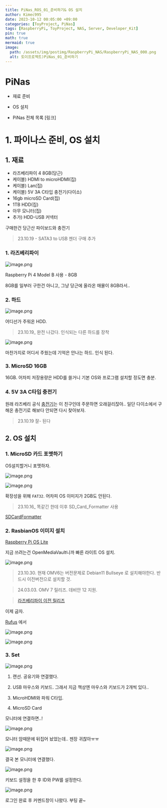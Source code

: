 ```yaml
---
title: PiNas_ROS_01_준비하기& OS 설치
author: Kimec995
date: 2023-10-12 00:05:00 +09:00
categories: [ToyProject, PiNas]
tags: [RaspberryPi, ToyProject, NAS, Server, Developer_Kit]
pin: true
math: true
mermaid: true
image: 
  path: /assets/img/postimg/RaspberryPi_NAS/RaspberryPi_NAS_000.png
  alt: 토이프로젝트)PiNas_01_준비하기
---
```


# PiNas
- 재료 준비
- OS 설치

- PiNas 전체 목록 [링크]

# 1. 파이나스 준비, OS 설치
## 1. 재료

- 라즈베리파이 4 8GB(당근)
- 케이블) HDMI to microHDMI(집)
- 케이블) Lan(집)
- 케이블) 5V 3A C타입 충전기(다이소)
- 16gb microSD Card(집)
- 1TB HDD(집)
- 아무 모니터(집)
- 추가) HDD-USB 커넥터

구매한건 당근산 파이보드와 충전기

> 23.10.19 - SATA3 to USB 젠더 구매 추가

### 1. 라즈베리파이

![image.png](/\assets\img\postimg\RaspberryPi_NAS\RaspberryPi_NAS_02.png)

Raspberry Pi 4 Model B 사용 - 8GB

8GB를 일부러 구한건 아니고, 그냥 당근에 올라온 매물이 8GB라서..

### 2. 하드

![image.png](/\assets\img\postimg\RaspberryPi_NAS\RaspberryPi_NAS_01.png)

어디선가 주워온 HDD. 

> 23.10.19_ 완전 나갔다. 인식되는 다른 하드를 장착

![image.png](\assets\img\postimg\RaspberryPi_NAS\RaspberryPi_NAS_25.png)

마찬가지로 어디서 주웠는데 기억은 안나는 하드. 인식 된다.

### 3. MicroSD 16GB
16GB. 어차피 저장용량은 HDD를 쓸거니 기본 OS와 프로그램 설치할 정도면 충분.

### 4. 5V 3A C타입 충전기

원래 라즈베리 공식 [충전기](https://www.raspberrypi.com/products/type-c-power-supply/)는 이 친구인데 주문하면 오래걸리잖아.. 일단 다이소에서 구해온 충전기로 해보다 안되면 다시 찾아보자.
> 23.10.19 잘- 된다

## 2. OS 설치

### 1. MicroSD 카드 포멧하기
OS설치할거니 포멧하자.

![image.png](/\assets\img\postimg\RaspberryPi_NAS\RaspberryPi_NAS_03.png)

![image.png](/\assets\img\postimg\RaspberryPi_NAS\RaspberryPi_NAS_04.png)

확장성을 위해 `FAT32`. 어차피 OS 이미지가 2GB도 안된다.

> 23.10.16_ 똑같긴 한데 이후 SD_Card_Formatter 사용

[SDCardFormatter](https://www.sdcard.org/downloads/formatter/)

### 2. RasbianOS 이미지 설치

[Raspberry Pi OS Lite](https://www.raspberrypi.com/software/operating-systems/)

지금 쓰려는건 OpenMediaVault니까 빠른 라이트 OS 설치.

![image.png](/\assets\img\postimg\RaspberryPi_NAS\RaspberryPi_NAS_05.png)

> 23.10.30. 현재 OMV6는 버전문제로 Debian11 Bullseye 로 설치해야한다. 반드시 이전버전으로 설치할 것.

> 24.03.03. OMV 7 릴리즈. 데비안 12 지원.

> [라즈베리파이 이전 릴리즈](https://downloads.raspberrypi.com/raspios_lite_armhf/images/?_gl=1*1xlk935*_ga*OTI3NDcxMDY4LjE2OTcwMjk2MjA.*_ga_22FD70LWDS*MTY5ODY1NDA3Ni4zLjEuMTY5ODY1NDA5MS4wLjAuMA..)

이제 굽자.

[Rufus](https://rufus.ie/ko/#google_vignette) 에서

![image.png](/\assets\img\postimg\RaspberryPi_NAS\RaspberryPi_NAS_06.png)

![image.png](/\assets\img\postimg\RaspberryPi_NAS\RaspberryPi_NAS_07.png)


### 3. Set

![image.png](/\assets\img\postimg\RaspberryPi_NAS\RaspberryPi_NAS_08.png)

1. 랜선. 공유기와 연결했다.

2. USB 마우스와 키보드. 그래서 지금 책상엔 마우스와 키보드가 2개씩 있다..

3. MicroHDMI와 파워 C타입.

4. MicroSD Card

모니터에 연결하면..!

![image.png](/\assets\img\postimg\RaspberryPi_NAS\RaspberryPi_NAS_09.png)

모니터 암때문에 뒤집어 놨었는데.. 젠장 귀찮아ㅠㅠ

![image.png](/\assets\img\postimg\RaspberryPi_NAS\RaspberryPi_NAS_10.png)

결국 본 모니터에 연결했다.

![image.png](/\assets\img\postimg\RaspberryPi_NAS\RaspberryPi_NAS_11.png)

키보드 설정을 한 후 ID와 PW를 설정한다.

![image.png](\assets\img\postimg\RaspberryPi_NAS\RaspberryPi_NAS_12.png)

로그인 완료 후 커멘드창이 나왔다. 부팅 끝~